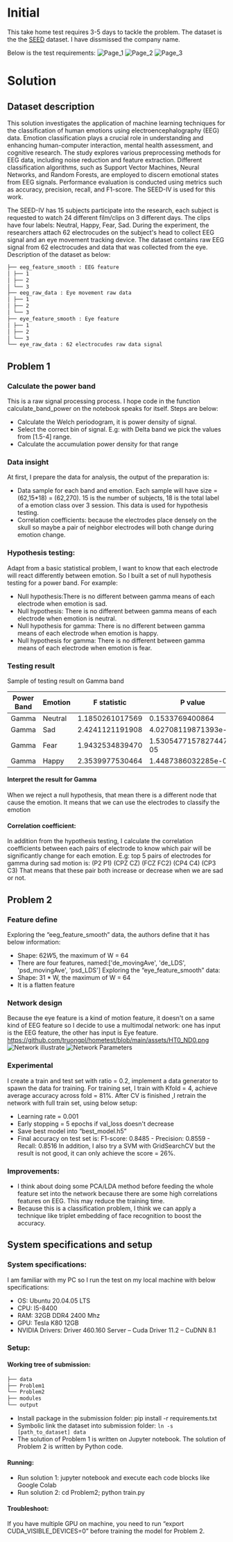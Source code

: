 # Initial
This take home test requires 3-5 days to tackle the problem. The dataset is the the [SEED](https://www.kaggle.com/datasets/phhasian0710/seed-iv?resource=download) dataset. I have dissmissed the company name.

Below is the test requirements:
![Page_1](https://github.com/truongpl/hometest/blob/main/assets/HT0_P1.jpg)
![Page_2](https://github.com/truongpl/hometest/blob/main/assets/HT0_P2.jpg)
![Page_3](https://github.com/truongpl/hometest/blob/main/assets/HT0_P3.jpg)

# Solution
## Dataset description
This solution investigates the application of machine learning techniques for the classification of human emotions using electroencephalography (EEG) data. Emotion classification plays a crucial role in understanding and enhancing human-computer interaction, mental health assessment, and cognitive research. The study explores various preprocessing methods for EEG data, including noise reduction and feature extraction. Different classification algorithms, such as Support Vector Machines, Neural Networks, and Random Forests, are employed to discern emotional states from EEG signals. Performance evaluation is conducted using metrics such as accuracy, precision, recall, and F1-score. The SEED-IV is used for this work.

The SEED-IV has 15 subjects participate into the research, each subject is requested to watch 24 different film/clips on 3 different days. The clips have four labels: Neutral, Happy, Fear, Sad. During the experiment, the researchers attach 62 electrocudes on the subject's head to collect EEG signal and an eye movement tracking device. The dataset contains raw EEG signal from 62 electrocudes and data that was collected from the eye. Description of the dataset as below:

````bash
├── eeg_feature_smooth : EEG feature
│ ├── 1
│ ├── 2
│ └── 3
├── eeg_raw_data : Eye movement raw data
│ ├── 1
│ ├── 2
│ └── 3
├── eye_feature_smooth : Eye feature
│ ├── 1
│ ├── 2
│ └── 3
└── eye_raw_data : 62 electrocudes raw data signal
````

## Problem 1
### Calculate the power band
This is a raw signal processing process. I hope code in the function calculate_band_power on the
notebook speaks for itself. Steps are below:
- Calculate the Welch periodogram, it is power density of signal.
- Select the correct bin of signal. E.g: with Delta band we pick the values from [1.5-4] range.
- Calculate the accumulation power density for that range

### Data insight
At first, I prepare the data for analysis, the output of the preparation is:
- Data sample for each band and emotion. Each sample will have size = (62,15*18) = (62,270). 15
is the number of subjects, 18 is the total label of a emotion class over 3 session. This data is used for
hypothesis testing.
- Correlation coefficients: because the electrodes place densely on the skull so maybe a pair of
neighbor electrodes will both change during emotion change.

### Hypothesis testing:
Adapt from a basic statistical problem, I want to know that each electrode will react differently
between emotion. So I built a set of null hypothesis testing for a power band. For example:

- Null hypothesis:There is no different between gamma means of each electrode when emotion is
sad.
- Null hypothesis: There is no different between gamma means of each electrode when emotion is
neutral.
- Null hypothesis for gamma: There is no different between gamma means of each electrode when
emotion is happy.
- Null hypothesis for gamma: There is no different between gamma means of each electrode when
emotion is fear.


### Testing result

Sample of testing result on Gamma band

| Power Band   | Emotion | F statistic      | P value                | Reject |
|--------------|---------|------------------|------------------------|--------|
| Gamma        | Neutral | 1.1850261017569  | 0.1533769400864        | No     |
| Gamma        | Sad     | 2.4241121191908  | 4.02708119871393e-09   | Yes    |
| Gamma        | Fear    | 1.9432534839470  | 1.5305477157827447e-05 | Yes    |
| Gamma        | Happy   | 2.3539977530464  | 1.4487386032285e-08    | Yes    |

#### Interpret the result for Gamma
When we reject a null hypothesis, that mean there is a different node that cause the emotion. It means that we can use the electrodes to classify the emotion


#### Correlation coefficient:
In addition from the hypothesis testing, I calculate the correlation coefficients between each pairs of electrode to know which pair will be significantly change for each emotion. E.g: top 5 pairs of electrodes for gamma during sad motion is:
(P2 P1) (CPZ CZ) (FCZ FC2) (CP4 C4) (CP3 C3)
That means that these pair both increase or decrease when we are sad or not.

## Problem 2
### Feature define
Exploring the “eeg_feature_smooth” data, the authors define that it has below information:
- Shape: 62*W*5, the maximum of W = 64
- There are four features, named:['de_movingAve', 'de_LDS', 'psd_movingAve', 'psd_LDS']
Exploring the “eye_feature_smooth” data:
- Shape: 31 * W, the maximum of W = 64
- It is a flatten feature

### Network design
Because the eye feature is a kind of motion feature, it doesn't on a same kind of EEG feature so I
decide to use a multimodal network: one has input is the EEG feature, the other has input is Eye
feature.
https://github.com/truongpl/hometest/blob/main/assets/HT0_ND0.png
![Network illustrate](https://github.com/truongpl/hometest/blob/main/assets/HT0_ND0.png)
![Network Parameters](https://github.com/truongpl/hometest/blob/main/assets/HT0_ND1.png)

### Experimental
I create a train and test set with ratio = 0.2, implement a data generator to spawn the data for
training. For training set, I train with Kfold = 4, achieve average accuracy across fold = 81%. After
CV is finished ,I retrain the network with full train set, using below setup:
- Learning rate = 0.001
- Early stopping = 5 epochs if val_loss doesn't decrease
- Save best model into “best_model.h5”
- Final accuracy on test set is: F1-score: 0.8485 - Precision: 0.8559 - Recall: 0.8516
In addition, I also try a SVM with GridSearchCV but the result is not good, it can only achieve the
score = 26%.
### Improvements:
- I think about doing some PCA/LDA method before feeding the whole feature set into the network
because there are some high correlations features on EEG. This may reduce the training time.
- Because this is a classification problem, I think we can apply a technique like triplet embedding of
face recognition to boost the accuracy.


## System specifications and setup
### System specifications:
I am familiar with my PC so I run the test on my local machine with below specifications:
- OS: Ubuntu 20.04.05 LTS
- CPU: I5-8400
- RAM: 32GB DDR4 2400 Mhz
- GPU: Tesla K80 12GB
- NVIDIA Drivers: Driver 460.160 Server – Cuda Driver 11.2 – CuDNN 8.1
### Setup:
#### Working tree of submission:

````bash
├── data
├── Problem1
└── Problem2
├── modules
└── output
```` 


- Install package in the submission folder: pip install -r requirements.txt
- Symbolic link the dataset into submission folder: `ln -s [path_to_dataset] data`
- The solution of Problem 1 is written on Jupyter notebook. The solution of Problem 2 is written by Python code.
#### Running:
- Run solution 1: jupyter notebook and execute each code blocks like Google Colab
- Run solution 2: cd Problem2; python train.py

#### Troubleshoot:
If you have multiple GPU on machine, you need to run “export CUDA_VISIBLE_DEVICES=0” before training the model for Problem 2.
